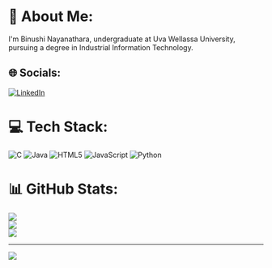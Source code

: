 # 💫 About Me:
I'm Binushi Nayanathara, undergraduate at Uva Wellassa University, pursuing a degree in Industrial Information Technology.


## 🌐 Socials: 
[![LinkedIn](https://img.shields.io/badge/LinkedIn-%230077B5.svg?logo=linkedin&logoColor=white)](https://linkedin.com/in/https://www.linkedin.com/in/binushimadurapperumage/) 

# 💻 Tech Stack:
![C](https://img.shields.io/badge/c-%2300599C.svg?style=for-the-badge&logo=c&logoColor=white) ![Java](https://img.shields.io/badge/java-%23ED8B00.svg?style=for-the-badge&logo=openjdk&logoColor=white) ![HTML5](https://img.shields.io/badge/html5-%23E34F26.svg?style=for-the-badge&logo=html5&logoColor=white) ![JavaScript](https://img.shields.io/badge/javascript-%23323330.svg?style=for-the-badge&logo=javascript&logoColor=%23F7DF1E) ![Python](https://img.shields.io/badge/python-3670A0?style=for-the-badge&logo=python&logoColor=ffdd54)
# 📊 GitHub Stats:
![](https://github-readme-stats.vercel.app/api?username=binushimadurapperumage&theme=dark&hide_border=false&include_all_commits=false&count_private=false)<br/>
![](https://nirzak-streak-stats.vercel.app/?user=binushimadurapperumage&theme=dark&hide_border=false)<br/>
![](https://github-readme-stats.vercel.app/api/top-langs/?username=binushimadurapperumage&theme=dark&hide_border=false&include_all_commits=false&count_private=false&layout=compact)

---
[![](https://visitcount.itsvg.in/api?id=binushimadurapperumage&icon=0&color=0)](https://visitcount.itsvg.in)

<!-- Proudly created with GPRM ( https://gprm.itsvg.in ) -->

<!--
**binushimadurapperumage/binushimadurapperumage** is a ✨ _special_ ✨ repository because its `README.md` (this file) appears on your GitHub profile.

Here are some ideas to get you started:

- 🔭 I’m currently working on ...
- 🌱 I’m currently learning ...
- 👯 I’m looking to collaborate on ...
- 🤔 I’m looking for help with ...
- 💬 Ask me about ...
- 📫 How to reach me: ...
- 😄 Pronouns: ...
- ⚡ Fun fact: ...
-->
